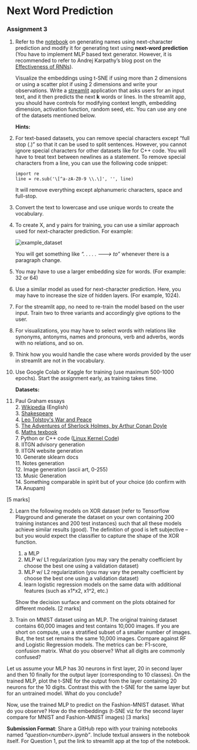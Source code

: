# Next Word Prediction
### Assignment 3

1. Refer to the [notebook](https://nipunbatra.github.io/ml-teaching/notebooks/names.html) on generating names using next-character prediction and modify it for generating text using **next-word prediction** (You have to implement MLP based text generator. However, it is recommended to refer to Andrej Karpathy’s blog post on the [Effectiveness of RNNs](http://karpathy.github.io/2015/05/21/rnn-effectiveness/)).  
     
   Visualize the embeddings using t-SNE if using more than 2 dimensions or using a scatter plot if using 2 dimensions and write your observations. Write a [streamlit](https://streamlit.io/) application that asks users for an input text, and it then predicts the next **k** words or lines. In the streamlit app, you should have controls for modifying context length, embedding dimension, activation function, random seed, etc. You can use any one of the datasets mentioned below.

	  
	**Hints:**

1. For text-based datasets, you can remove special characters except “full stop (.)” so that it can be used to split sentences. However, you cannot ignore special characters for other datasets like for C++ code. You will have to treat text between newlines as a statement. To remove special characters from a line, you can use the following code snippet:

   ```
   import re
   line = re.sub('\[^a-zA-Z0-9 \\.\]', '', line)
   ```
   It will remove everything except alphanumeric characters, space and full-stop.

2. Convert the text to lowercase and use unique words to create the vocabulary.  
3. To create X, and y pairs for training, you can use a similar approach used for next-character prediction. For example:


   ![example_dataset](https://github.com/user-attachments/assets/a4c28166-201c-4941-a768-d8deb7956963)


   You will get something like *“. . . . . \---\> to”* whenever there is a paragraph change. 

4. You may have to use a larger embedding size for words. (For example: 32 or 64\)  
5. Use a similar model as used for next-character prediction. Here, you may have to increase the size of hidden layers. (For example, 1024).  
6. For the streamlit app, no need to re-train the model based on the user input. Train two to three variants and accordingly give options to the user.  
7. For visualizations, you may have to select words with relations like synonyms, antonyms, names and pronouns, verb and adverbs, words with no relations, and so on.  
8. Think how you would handle the case where words provided by the user in streamlit are not in the vocabulary.  
9. Use Google Colab or Kaggle for training (use maximum 500-1000 epochs). Start the assignment early, as training takes time. 

	**Datasets:**

1. Paul Graham essays  
   2. [Wikipedia](http://prize.hutter1.net/) (English)  
   3. [Shakespeare](https://cs.stanford.edu/people/karpathy/char-rnn/shakespeare_input.txt)  
   4. [Leo Tolstoy's War and Peace](https://cs.stanford.edu/people/karpathy/char-rnn/warpeace_input.txt)  
   5. [The Adventures of Sherlock Holmes, by Arthur Conan Doyle](https://www.gutenberg.org/files/1661/1661-0.txt)  
   6. [Maths texbook](https://github.com/stacks/stacks-project)  
   7. Python or C++ code ([Linux Kernel Code](https://cs.stanford.edu/people/karpathy/char-rnn/linux_input.txt))  
   8. IITGN advisory generation  
   9. IITGN website generation  
   10. Generate sklearn docs   
   11. Notes generation  
   12. Image generation (ascii art, 0-255)  
   13. Music Generation  
   14. Something comparable in spirit but of your choice (do confirm with TA Anupam)  
       

\[5 marks\]

2. Learn the following models on XOR dataset (refer to Tensorflow Playground and generate the dataset on your own containing 200 training instances and 200 test instances) such that all these models achieve similar results (good). The definition of good is left subjective – but you would expect the classifier to capture the shape of the XOR function.   
   1. a MLP  
   2. MLP w/ L1 regularization (you may vary the penalty coefficient by choose the best one using a validation dataset)  
   3. MLP w/ L2 regularization (you may vary the penalty coefficient by choose the best one using a validation dataset)  
   4. learn logistic regression models on the same data with additional features (such as x1\*x2, x1^2, etc.)

   Show the decision surface and comment on the plots obtained for different models. \[2 marks\]

3. Train on MNIST dataset using an MLP. The original training dataset contains 60,000 images and test contains 10,000 images. If you are short on compute, use a stratified subset of a smaller number of images. But, the test set remains the same 10,000 images. Compare against RF and Logistic Regression models.  The metrics can be: F1-score, confusion matrix. What do you observe? What all digits are commonly confused? 

Let us assume your MLP has 30 neurons in first layer, 20 in second layer and then 10 finally for the output layer (corresponding to 10 classes). On the trained MLP, plot the t-SNE for the output from the layer containing 20 neurons for the 10 digits. Contrast this with the t-SNE for the same layer but for an untrained model. What do you conclude? 

Now, use the trained MLP to predict on the Fashion-MNIST dataset. What do you observe? How do the embeddings (t-SNE viz for the second layer compare for MNIST and Fashion-MNIST images) \[3 marks\]

**Submission Format**: Share a GitHub repo with your training notebooks named *“question\<number\>.ipynb”*.  Include textual answers in the notebook itself. For Question 1, put the link to streamlit app at the top of the notebook.
